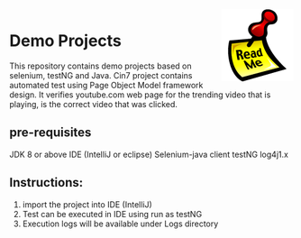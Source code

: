 <img src="/images/readme.png" align="right" />

# Demo Projects

This repository contains demo projects based on selenium, testNG and Java.
Cin7 project contains automated test using Page Object Model framework design.
It verifies youtube.com web page for the trending video that is playing,
is the correct video that was clicked.

## pre-requisites
JDK 8 or above
IDE (IntelliJ or eclipse)
Selenium-java client
testNG 
log4j1.x

## Instructions:

1) import the project into IDE (IntelliJ)
2) Test can be executed in IDE using run as testNG
3) Execution logs will be available under Logs directory




